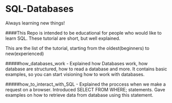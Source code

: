 # SQL-Databases
Always learning new things!

####This Repo is intended to be educational for people who would like to learn SQL. These tutorial are short, but well explained.

This are the list of the tutorial, starting from the oldest(beginners) to new(experienced)

#####how_databases_work - 
  Explained how Databases work, how database are structured, how to read a database and more. It contains basic        examples, so you can start visioning how to work with databases.

#####how_to_interact_with_SQL - 
  Explained the proccess when we make a request on a browser. Introduced SELECT FROM WHERE; statements. Gave examples   on how to retrieve data from database using this statement.
